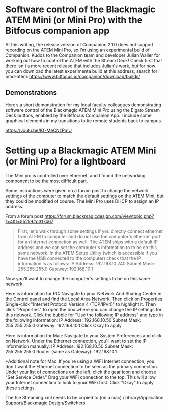 # Software control of the Blackmagic ATEM Mini (or Mini Pro) with the Bitfocus companion app
At this writing, the release version of Companion 2.1.0 does not support recording on the ATEM Mini Pro, so I’m using an experimental build of Companion. Kudos to the Companion team and developer Julian Waller for working out how to control the ATEM with the Stream Deck! Check first that there isn't a more recent release that includes Julian's work, but for now you can download the latest experimenta build at this address, search for bmd-atem: https://www.bitfocus.io/companion/download/builds/


## Demonstrations

Here’s a short demonstration for my local faculty colleagues demonstrating software control of the Blackmagic ATEM Mini Pro using the Elgato Stream Deck buttons, enabled by the Bitfocus Companion App. I include some graphical elements in my transitions to tie remote students back to campus.

https://youtu.be/Kf-MeCNzPmU


# Setting up a Blackmagic ATEM Mini (or Mini Pro) for a lightboard

The Mini pro is controlled over ethernet, and I found the networking component to be the most difficult part. 

Some instructions were given on a forum post to change the network settings of the computer to match the default settings on the ATEM Mini, but they could be modified of course. The Mini Pro uses DHCP to assign an IP address.

From a forum post https://forum.blackmagicdesign.com/viewtopic.php?f=4&t=55259#p317467

> First, let's walk through some settings if you directly connect ethernet from ATEM to computer and do not use the computer's ethernet port for an Internet connection as well. The ATEM ships with a default IP address and we can set the computer's information to to be on this same network. In the ATEM Setup Utility (which is accessible if you have the USB connected to the computer) check that the IP information is as follows:
IP Address: 192.168.10.240
Subnet Mask: 255.255.255.0
Gateway: 192.168.10.1

Now you'll want to change the computer's settings to be on this same network. 

Here is information for PC: Navigate to your Network And Sharing Center in the Control panel and find the Local Area Network. Then click on Properties. Single-click "Internet Protocol Version 4 (TCP/IPv4)" to highlight it. Then click "Properties" to open the box where you can change the IP settings for this network. Click the bubble for "Use the following IP address" and type in the following information:
IP Address: 192.168.10.50
Subnet Mask: 255.255.255.0
Gateway: 192.168.10.1
Click Okay to apply.

Here is information for Mac: Navigate to your System Preferences and click on Network. Under the Ethernet connection, you'll want to set the IP information manually:
IP Address: 192.168.10.50
Subnet Mask: 255.255.255.0
Router (same as Gateway): 192.168.10.1

*Additional note for Mac: If you're using a WiFi Internet connection, you don't want the Ethernet connection to be seen as the primary connection. Under your list of connections on the left, click the gear icon and choose "Set Service Order." Drag your WiFi connection to the top. This will allow your Internet connection to look to your WiFi first. Click "Okay" to apply these settings. 

The file Streaming.xml needs to be copied to (on a mac) /Library/Application Support/Blackmagic Design/Switchers
